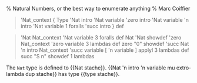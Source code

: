 % Natural Numbers, or the best way to enumerate anything
% Marc Coiffier

> 'Nat_context {
>    Type 'Nat intro
>   'Nat variable 'zero intro
>   'Nat variable 'n intro 'Nat variable 1 foralls 'succ intro
> } def

> 'Nat Nat_context 'Nat variable 3 foralls def
> Nat 'Nat showdef
> 'zero Nat_context 'zero variable 3 lambdas def
> zero "0" showdef
> 'succ Nat 'n intro Nat_context 'succ variable [ 'n variable ] applyl 3 lambdas def
> succ "S n" showdef 1 lambdas

The `Nat` type is defined to {{Nat stache}}. {{Nat 'n
intro 'n variable mu extro-lambda dup stache}} has type {{type stache}}.

